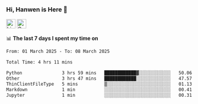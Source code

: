 ### Hi, Hanwen is Here 👋
<p>
	<a href="https://www.linkedin.com/in/liu-hanwen/"><img src="https://img.shields.io/badge/@hanwen-0A66C2?style=flat&logo=LinkedIn&logoColor=white" alt="Linkedin"  height="25px"/></a> 
	<a href="https://scholar.google.com/citations?user=HDF0su0AAAAJ"><img src="https://img.shields.io/badge/scholar-4385FE.svg?&style=plastic&logo=google-scholar&logoColor=white" alt="Google Scholar" height="25px"> </a>
</p>

📊 **The last 7 days I spent my time on** 
<!--START_SECTION:waka-->

```txt
From: 01 March 2025 - To: 08 March 2025

Total Time: 4 hrs 11 mins

Python               3 hrs 59 mins   ████████████▓░░░░░░░░░░░░   50.06 %
Other                3 hrs 47 mins   ████████████░░░░░░░░░░░░░   47.57 %
ThinClientFileType   5 mins          ▒░░░░░░░░░░░░░░░░░░░░░░░░   01.13 %
Markdown             1 min           ░░░░░░░░░░░░░░░░░░░░░░░░░   00.41 %
Jupyter              1 min           ░░░░░░░░░░░░░░░░░░░░░░░░░   00.31 %
```

<!--END_SECTION:waka-->


<!--
**david990917/david990917** is a ✨ _special_ ✨ repository because its `README.md` (this file) appears on your GitHub profile.

Here are some ideas to get you started:

- 🔭 I’m currently working on ...
- 🌱 I’m currently learning ...
- 👯 I’m looking to collaborate on ...
- 🤔 I’m looking for help with ...
- 💬 Ask me about ...
- 📫 How to reach me: ...
- 😄 Pronouns: ...
- ⚡ Fun fact: ...
-->

